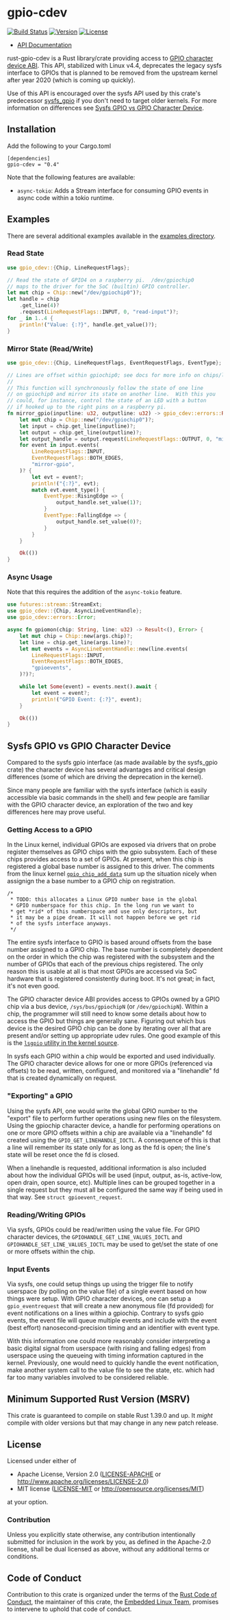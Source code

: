 # gpio-cdev

[![Build Status](https://travis-ci.org/rust-embedded/gpio-cdev.svg?branch=master)](https://travis-ci.org/rust-embedded/gpio-cdev)
[![Version](https://img.shields.io/crates/v/gpio-cdev.svg)](https://crates.io/crates/gpio-cdev)
[![License](https://img.shields.io/crates/l/gpio-cdev.svg)](https://github.com/rust-embedded/gpio-cdev/blob/master/README.md#license)

- [API Documentation](https://docs.rs/gpio-cdev)

rust-gpio-cdev is a Rust library/crate providing access to [GPIO character device
ABI](https://www.kernel.org/doc/Documentation/ABI/testing/gpio-cdev).  This API,
stabilized with Linux v4.4, deprecates the legacy sysfs interface to GPIOs that is
planned to be removed from the upstream kernel after
year 2020 (which is coming up quickly).

Use of this API is encouraged over the sysfs API used by this crate's
predecessor [sysfs_gpio](https://crates.io/crates/sysfs_gpio) if you don't need
to target older kernels.  For more information on differences see [Sysfs GPIO vs
GPIO Character Device](#sysfs-gpio-vs-gpio-character-device).

## Installation

Add the following to your Cargo.toml

```
[dependencies]
gpio-cdev = "0.4"
```

Note that the following features are available:

* `async-tokio`: Adds a Stream interface for consuming GPIO events in async code
  within a tokio runtime.

## Examples

There are several additional examples available in the [examples
directory](https://github.com/posborne/rust-gpio-cdev/tree/master/examples).

### Read State

```rust
use gpio_cdev::{Chip, LineRequestFlags};

// Read the state of GPIO4 on a raspberry pi.  /dev/gpiochip0
// maps to the driver for the SoC (builtin) GPIO controller.
let mut chip = Chip::new("/dev/gpiochip0")?;
let handle = chip
    .get_line(4)?
    .request(LineRequestFlags::INPUT, 0, "read-input")?;
for _ in 1..4 {
    println!("Value: {:?}", handle.get_value()?);
}
```

### Mirror State (Read/Write)

```rust
use gpio_cdev::{Chip, LineRequestFlags, EventRequestFlags, EventType};

// Lines are offset within gpiochip0; see docs for more info on chips/lines
//
// This function will synchronously follow the state of one line
// on gpiochip0 and mirror its state on another line.  With this you
// could, for instance, control the state of an LED with a button
// if hooked up to the right pins on a raspberry pi.
fn mirror_gpio(inputline: u32, outputline: u32) -> gpio_cdev::errors::Result<()> {
    let mut chip = Chip::new("/dev/gpiochip0")?;
    let input = chip.get_line(inputline)?;
    let output = chip.get_line(outputline)?;
    let output_handle = output.request(LineRequestFlags::OUTPUT, 0, "mirror-gpio")?;
    for event in input.events(
        LineRequestFlags::INPUT,
        EventRequestFlags::BOTH_EDGES,
        "mirror-gpio",
    )? {
        let evt = event?;
        println!("{:?}", evt);
        match evt.event_type() {
            EventType::RisingEdge => {
                output_handle.set_value(1)?;
            }
            EventType::FallingEdge => {
                output_handle.set_value(0)?;
            }
        }
    }

    Ok(())
}
```

### Async Usage

Note that this requires the addition of the `async-tokio` feature.

```rust
use futures::stream::StreamExt;
use gpio_cdev::{Chip, AsyncLineEventHandle};
use gpio_cdev::errors::Error;

async fn gpiomon(chip: String, line: u32) -> Result<(), Error> {
    let mut chip = Chip::new(args.chip)?;
    let line = chip.get_line(args.line)?;
    let mut events = AsyncLineEventHandle::new(line.events(
        LineRequestFlags::INPUT,
        EventRequestFlags::BOTH_EDGES,
        "gpioevents",
    )?)?;

    while let Some(event) = events.next().await {
        let event = event?;
        println!("GPIO Event: {:?}", event);
    }

    Ok(())
}
```

## Sysfs GPIO vs GPIO Character Device

Compared to the sysfs gpio interface (as made available by the sysfs_gpio crate)
the character device has several advantages and critical design differences
(some of which are driving the deprecation in the kernel).

Since many people are familiar with the sysfs interface (which is easily
accessible via basic commands in the shell) and few people are familiar with the
GPIO character device, an exploration of the two and key differences here may
prove useful.

### Getting Access to a GPIO

In the Linux kernel, individual GPIOs are exposed via drivers that on probe register
themselves as GPIO chips with the gpio subsystem.  Each of these chips provides
access to a set of GPIOs.  At present, when this chip is registered a global
base number is assigned to this driver.  The comments from the linux kernel
[`gpio_chip_add_data`](https://elixir.bootlin.com/linux/v4.9.85/source/drivers/gpio/gpiolib.c#L1087)
sum up the situation nicely when assignign the a base number to a GPIO chip
on registration.

    /*
     * TODO: this allocates a Linux GPIO number base in the global
     * GPIO numberspace for this chip. In the long run we want to
     * get *rid* of this numberspace and use only descriptors, but
     * it may be a pipe dream. It will not happen before we get rid
     * of the sysfs interface anyways.
     */

The entire sysfs interface to GPIO is based around offsets from the base number
assigned to a GPIO chip.  The base number is completely dependent on the order
in which the chip was registered with the subsystem and the number of GPIOs that
each of the previous chips registered.  The only reason this is usable at all is
that most GPIOs are accessed via SoC hardware that is registered consistently
during boot.  It's not great; in fact, it's not even good.

The GPIO character device ABI provides access to GPIOs owned by a GPIO chip via
a bus device, `/sys/bus/gpiochipN` (or `/dev/gpiochipN`).  Within a chip, the
programmer will still need to know some details about how to access the GPIO but
things are generally sane.  Figuring out which bus device is the desired GPIO
chip can be done by iterating over all that are present and/or setting up
appropriate udev rules.  One good example of this is the [`lsgpio` utility in
the kernel source](https://github.com/torvalds/linux/blob/master/tools/gpio/lsgpio.c).

In sysfs each GPIO within a chip would be exported and used individually. The
GPIO character device allows for one or more GPIOs (referenced via offsets) to
be read, written, configured, and monitored via a "linehandle" fd that is
created dynamically on request.

### "Exporting" a GPIO

Using the sysfs API, one would write the global GPIO number to the "export" file
to perform further operations using new files on the filesystem.  Using the
gpiochip character device, a handle for performing operations on one or more
GPIO offsets within a chip are available via a "linehandle" fd created using the
`GPIO_GET_LINEHANDLE_IOCTL`. A consequence of this is that a line will remember
its state only for as long as the fd is open; the line's state will be reset
once the fd is closed.

When a linehandle is requested, additional information is also included about
how the individual GPIOs will be used (input, output, as-is, active-low, open
drain, open source, etc).  Multiple lines can be grouped together in a single
request but they must all be configured the same way if being used in that way.
See `struct gpioevent_request`.

### Reading/Writing GPIOs

Via sysfs, GPIOs could be read/written using the value file.  For GPIO character
devices, the `GPIOHANDLE_GET_LINE_VALUES_IOCTL` and
`GPIOHANDLE_SET_LINE_VALUES_IOCTL` may be used to get/set the state of one or
more offsets within the chip.

### Input Events

Via sysfs, one could setup things up using the trigger file to notify userspace
(by polling on the value file) of a single event based on how things were setup.
With GPIO character devices, one can setup a `gpio_eventrequest` that will create
a new anonymous file (fd provided) for event notifications on a lines within a
gpiochip.  Contrary to sysfs gpio events, the event file will queue multiple events
and include with the event (best effort) nanosecond-precision timing and an
identifier with event type.

With this information one could more reasonably consider interpreting a basic
digital signal from userspace (with rising and falling edges) from userspace
using the queueing with timing information captured in the kernel.  Previously, one
would need to quickly handle the event notification, make another system call
to the value file to see the state, etc. which had far too many variables involved
to be considered reliable.

## Minimum Supported Rust Version (MSRV)

This crate is guaranteed to compile on stable Rust 1.39.0 and up. It *might*
compile with older versions but that may change in any new patch release.

## License

Licensed under either of

- Apache License, Version 2.0 ([LICENSE-APACHE](LICENSE-APACHE) or
  http://www.apache.org/licenses/LICENSE-2.0)
- MIT license ([LICENSE-MIT](LICENSE-MIT) or http://opensource.org/licenses/MIT)

at your option.

### Contribution

Unless you explicitly state otherwise, any contribution intentionally submitted
for inclusion in the work by you, as defined in the Apache-2.0 license, shall be
dual licensed as above, without any additional terms or conditions.

## Code of Conduct

Contribution to this crate is organized under the terms of the [Rust Code of
Conduct][CoC], the maintainer of this crate, the [Embedded Linux Team][team], promises
to intervene to uphold that code of conduct.

[CoC]: CODE_OF_CONDUCT.md
[team]: https://github.com/rust-embedded/wg#the-embedded-linux-team
